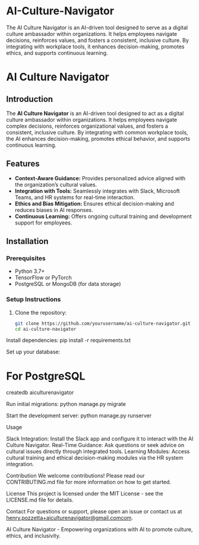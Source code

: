 # AI-Culture-Navigator
The AI Culture Navigator is an AI-driven tool designed to serve as a digital culture ambassador within organizations. It helps employees navigate decisions, reinforces values, and fosters a consistent, inclusive culture. By integrating with workplace tools, it enhances decision-making, promotes ethics, and supports continuous learning.

# AI Culture Navigator

## Introduction
The **AI Culture Navigator** is an AI-driven tool designed to act as a digital culture ambassador within organizations. It helps employees navigate complex decisions, reinforces organizational values, and fosters a consistent, inclusive culture. By integrating with common workplace tools, the AI enhances decision-making, promotes ethical behavior, and supports continuous learning.

## Features
- **Context-Aware Guidance:** Provides personalized advice aligned with the organization’s cultural values.
- **Integration with Tools:** Seamlessly integrates with Slack, Microsoft Teams, and HR systems for real-time interaction.
- **Ethics and Bias Mitigation:** Ensures ethical decision-making and reduces biases in AI responses.
- **Continuous Learning:** Offers ongoing cultural training and development support for employees.

## Installation
### Prerequisites
- Python 3.7+
- TensorFlow or PyTorch
- PostgreSQL or MongoDB (for data storage)

### Setup Instructions
1. Clone the repository:
   ```bash
   git clone https://github.com/yourusername/ai-culture-navigator.git
   cd ai-culture-navigator

Install dependencies:
pip install -r requirements.txt

Set up your database:
# For PostgreSQL
createdb aiculturenavigator

Run initial migrations:
python manage.py migrate

Start the development server:
python manage.py runserver

Usage

Slack Integration: Install the Slack app and configure it to interact with the AI Culture Navigator.
Real-Time Guidance: Ask questions or seek advice on cultural issues directly through integrated tools.
Learning Modules: Access cultural training and ethical decision-making modules via the HR system integration.

Contribution
We welcome contributions! Please read our CONTRIBUTING.md file for more information on how to get started.

License
This project is licensed under the MIT License - see the LICENSE.md file for details.

Contact
For questions or support, please open an issue or contact us at henry.pozzetta+aiculturenavigator@gmail.comcom.

AI Culture Navigator - Empowering organizations with AI to promote culture, ethics, and inclusivity.
